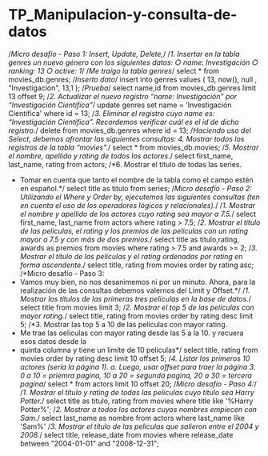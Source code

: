 # TP_Manipulacion-y-consulta-de-datos
/*Micro desafío - Paso 1: Insert, Update, Delete,*/
/*1. Insertar en la tabla genres un nuevo género con los siguientes datos:
○ name: Investigación
○ ranking: 13
○ active: 1*/
/*Me traigo la tabla genres*/
select * from movies_db.genres;
/*Inserto dato*/
insert into genres values (
13, now(), null , "Investigación", 13,1
);
/*Prueba*/
select name,id from movies_db.genres
limit 13
offset 9;
/*2. Actualizar el nuevo registro “name: Investigación” por “Investigación Científica”*/
update genres 
set name = 'Investigación Científica' 
where id = 13;
/*3. Eliminar el registro cuyo name es: “Investigación Científica”. Recordemos verificar
cuál es el id de dicho registro.*/
delete from movies_db.genres where id = 13;
/*Haciendo uso del Select, debemos afrontar las siguientes consultas:
4. Mostrar todos los registros de la tabla “movies”.*/
select * from movies_db.movies;
/*5. Mostrar el nombre, apellido y rating de todos los actores.*/
select first_name, last_name, rating from actors;
/*6. Mostrar el título de todas las series. 
* Tomar en cuenta que tanto el nombre de la
tabla como el campo estén en español.*/
select title as titulo from series; 
/*Micro desafío - Paso 2:
Utilizando el Where y Order by, ejecutemos las siguientes consultas (ten en cuenta el uso
de los operadores lógicos y relacionales).*/
/*1. Mostrar el nombre y apellido de los actores cuyo rating sea mayor a 7.5.*/
select first_name, last_name from actors
where rating > 7.5;
/*2. Mostrar el título de las películas, el rating y los premios de las películas con un rating
mayor a 7.5 y con más de dos premios.*/
select title as titulo,rating, awards as premios from movies
where rating > 7.5
and awards >= 2;
/*3. Mostrar el título de las películas y el rating ordenadas por rating en forma
ascendente.*/
select title, rating from movies
order by rating asc;
/*Micro desafío - Paso 3:
* Vamos muy bien, no nos desanimemos ni por un minuto. Ahora, para la realización de las
consultas debemos valernos del Limit y Offset.*/
/*1. Mostrar los títulos de las primeras tres películas en la base de datos.*/
select title from movies
limit 3;
/*2. Mostrar el top 5 de las películas con mayor rating.*/
select title, rating from movies
order by rating desc 
limit 5;
/*3. Mostrar las top 5 a 10 de las películas con mayor rating. 
* Me trae las oeliculas con mayor rating desde las 5 a la 10. y recuera esos datos desde la 
* quinta columna y tiene un limite de 10 peliculas*/
select title, rating from movies 
order by rating desc 
limit 10
offset 5;
/*4. Listar los primeros 10 actores (sería la página 1).
a. Luego, usar offset para traer la página 3. 0 a 10 = priemra pagina, 10 a 20 = segunda pagina, 20 a 30 = tercera pagina*/
select * from actors
limit 10
offset 20;
/*Micro desafío - Paso 4:*/
/*1. Mostrar el título y rating de todas las películas cuyo título sea Harry Potter.*/
select title as titulo, rating from movies 
where title like '%Harry Potter%';
/*2. Mostrar a todos los actores cuyos nombres empiecen con Sam.*/
select last_name as nombre from actors 
where last_name like 'Sam%'
/*3. Mostrar el título de las películas que salieron entre el 2004 y 2008.*/
select title, release_date from movies
where release_date between "2004-01-01" and "2008-12-31";


